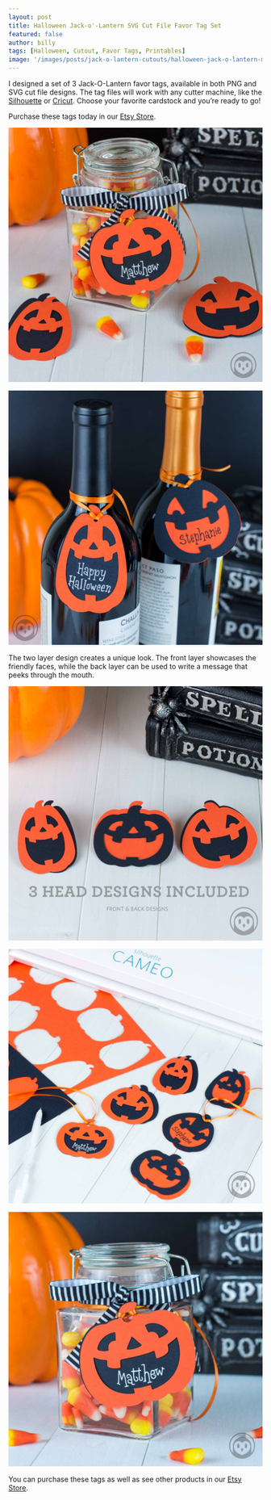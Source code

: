 ```yaml
---
layout: post
title: Halloween Jack-o'-Lantern SVG Cut File Favor Tag Set
featured: false
author: billy
tags: [Halloween, Cutout, Favor Tags, Printables]
image: '/images/posts/jack-o-lantern-cutouts/halloween-jack-o-lantern-main.jpg'
---
```

<div style="display:none;">
  <img src="/images/posts/jack-o-lantern-cutouts/halloween-jack-o-lantern-pin.jpg" alt="Halloween Haunted House Favor Tags">
</div>

I designed a set of 3 Jack-O-Lantern favor tags, available in both PNG and SVG cut file designs. The tag files will work with any cutter machine, like the <a href="https://www.amazon.com/gp/product/B01I51ME1S/ref=as_li_tl?ie=UTF8&camp=1789&creative=9325&creativeASIN=B01I51ME1S&linkCode=as2&tag=owlhouse-20&linkId=83cf4e9239aaea2806d75563c1f3a6b2">Silhouette</a> or <a href="https://www.amazon.com/gp/product/B00TTESL18/ref=as_li_tl?ie=UTF8&camp=1789&creative=9325&creativeASIN=B00TTESL18&linkCode=as2&tag=owlhouse-20&linkId=146ec18368e74427dca9f86174b272d1">Cricut</a>. Choose your favorite cardstock and you’re ready to go!

Purchase these tags today in our <a href="https://www.etsy.com/listing/555138173/" target="_blank" alt="Etsy Store">Etsy Store</a>.

![Halloween Drinking Ghosts Favor Tags](/images/posts/jack-o-lantern-cutouts/halloween-jack-o-lantern_01.jpg)

![Halloween Let's Get Sheet Faced Ghost Tags](/images/posts/jack-o-lantern-cutouts/halloween-jack-o-lantern_wine.jpg)

The two layer design creates a unique look. The front layer showcases the friendly faces, while the back layer can be used to write a message that peeks through the mouth.

![Halloween Let's Get Sheet Faced Ghost Tags](/images/posts/jack-o-lantern-cutouts/halloween-jack-o-lantern_02.jpg)

![Halloween Let's Get Sheet Faced Ghost Tags](/images/posts/jack-o-lantern-cutouts/halloween-jack-o-lantern_silhouette.jpg)

![Halloween Let's Get Sheet Faced Ghost Tags](/images/posts/jack-o-lantern-cutouts/halloween-jack-o-lantern_03.jpg)

You can purchase these tags as well as see other products in our
<a href="https://www.etsy.com/listing/555138173/" target="_blank" alt="Etsy Store">Etsy Store</a>.
